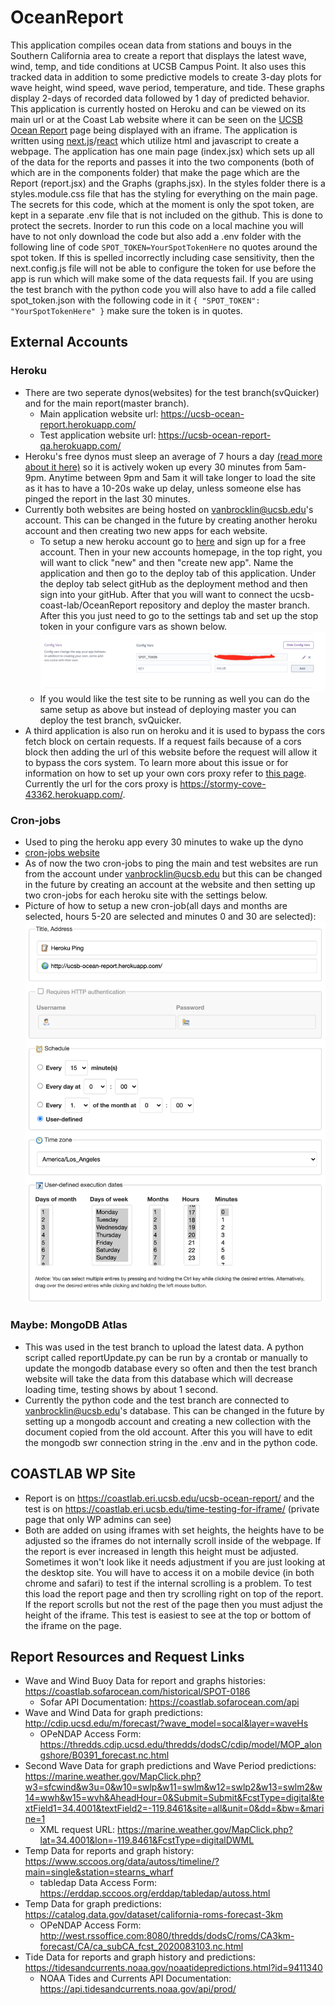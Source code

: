 # OceanReport

This application compiles ocean data from stations and bouys in the Southern California area to create a report that displays the latest wave, wind, temp, and tide conditions at UCSB Campus Point. It also uses this tracked data in addition to some predictive models to create 3-day plots for wave height, wind speed, wave period, temperature, and tide. These graphs display 2-days of recorded data followed by 1 day of predicted behavior. This application is currently hosted on Heroku and can be viewed on its main url or at the Coast Lab website where it can be seen on the [UCSB Ocean Report](https://coastlab.eri.ucsb.edu/ucsb-ocean-report/) page being displayed with an iframe. The application is written using [next.js](https://nextjs.org/docs)/[react](https://reactjs.org/docs/getting-started.html) which utilize html and javascript to create a webpage. The application has one main page (index.jsx) which sets up all of the data for the reports and passes it into the two components (both of which are in the components folder) that make the page which are the Report (report.jsx) and the Graphs (graphs.jsx). In the styles folder there is a styles.module.css file that has the styling for everything on the main page. The secrets for this code, which at the moment is only the spot token, are kept in a separate .env file that is not included on the github. This is done to protect the secrets. Inorder to run this code on a local machine you will have to not only download the code but also add a .env folder with the following line of code `SPOT_TOKEN=YourSpotTokenHere` no quotes around the spot token. If this is spelled incorrectly including case sensitivity, then the next.config.js file will not be able to configure the token for use before the app is run which will make some of the data requests fail. If you are using the test branch with the python code you will also have to add a file called spot_token.json with the following code in it `{ "SPOT_TOKEN": "YourSpotTokenHere" }` make sure the token is in quotes.

## External Accounts

### Heroku

- There are two seperate dynos(websites) for the test branch(svQuicker) and for the main report(master branch).
  - Main application website url: https://ucsb-ocean-report.herokuapp.com/
  - Test application website url: https://ucsb-ocean-report-qa.herokuapp.com/
- Heroku's free dynos must sleep an average of 7 hours a day [(read more about it here)](https://blog.heroku.com/app_sleeping_on_heroku) so it is actively woken up every 30 minutes from 5am-9pm. Anytime between 9pm and 5am it will take longer to load the site as it has to have a 10-20s wake up delay, unless someone else has pinged the report in the last 30 minutes.
- Currently both websites are being hosted on vanbrocklin@ucsb.edu's account. This can be changed in the future by creating another heroku account and then creating two new apps for each website.
  - To setup a new heroku account go to [here](https://signup.heroku.com/t/platform?c=70130000001xDpdAAE&gclid=EAIaIQobChMI4uus34ff6wIVgT6tBh1XmwHXEAAYASAAEgIsnvD_BwE) and sign up for a free account. Then in your new accounts homepage, in the top right, you will want to click "new" and then "create new app". Name the application and then go to the deploy tab of this application. Under the deploy tab select gitHub as the deployment method and then sign into your gitHub. After that you will want to connect the ucsb-coast-lab/OceanReport repository and deploy the master branch. After this you just need to go to the settings tab and set up the stop token in your configure vars as shown below. 
  ![config vars](/images/convars.png)
  - If you would like the test site to be running as well you can do the same setup as above but instead of deploying master you can deploy the test branch, svQuicker. 
- A third application is also run on heroku and it is used to bypass the cors fetch block on certain requests. If a request fails because of a cors block then adding the url of this website before the request will allow it to bypass the cors system. To learn more about this issue or for information on how to set up your own cors proxy refer to [this page](https://medium.com/@dtkatz/3-ways-to-fix-the-cors-error-and-how-access-control-allow-origin-works-d97d55946d9). Currently the url for the cors proxy is https://stormy-cove-43362.herokuapp.com/.

### Cron-jobs

- Used to ping the heroku app every 30 minutes to wake up the dyno
- [cron-jobs website](https://cron-job.org/en/)
- As of now the two cron-jobs to ping the main and test websites are run from the account under vanbrocklin@ucsb.edu but this can be changed in the future by creating an account at the website and then setting up two cron-jobs for each heroku site with the settings below.
- Picture of how to setup a new cron-job(all days and months are selected, hours 5-20 are selected and minutes 0 and 30 are selected):
  ![cron-job form](/images/cron.png)

### Maybe: MongoDB Atlas

- This was used in the test branch to upload the latest data. A python script called reportUpdate.py can be run by a crontab or manually to update the mongodb database every so often and then the test branch website will take the data from this database which will decrease loading time, testing shows by about 1 second.
- Currently the python code and the test branch are connected to vanbrocklin@ucsb.edu's database. This can be changed in the future by setting up a mongodb account and creating a new collection with the document copied from the old account. After this you will have to edit the mongodb swr connection string in the .env and in the python code.

## COASTLAB WP Site

- Report is on https://coastlab.eri.ucsb.edu/ucsb-ocean-report/ and the test is on https://coastlab.eri.ucsb.edu/time-testing-for-iframe/ (private page that only WP admins can see)
- Both are added on using iframes with set heights, the heights have to be adjusted so the iframes do not internally scroll inside of the webpage. If the report is ever increased in length this height must be adjusted. Sometimes it won't look like it needs adjustment if you are just looking at the desktop site. You will have to access it on a mobile device (in both chrome and safari) to test if the internal scrolling is a problem. To test this load the report page and then try scrolling right on top of the report. If the report scrolls but not the rest of the page then you must adjust the height of the iframe. This test is easiest to see at the top or bottom of the iframe on the page.

## Report Resources and Request Links

- Wave and Wind Buoy Data for report and graphs histories: https://coastlab.sofarocean.com/historical/SPOT-0186
  - Sofar API Documentation: https://coastlab.sofarocean.com/api
- Wave and Wind Data for graph predictions: http://cdip.ucsd.edu/m/forecast/?wave_model=socal&layer=waveHs
  - OPeNDAP Access Form: https://thredds.cdip.ucsd.edu/thredds/dodsC/cdip/model/MOP_alongshore/B0391_forecast.nc.html
- Second Wave Data for graph predictions and Wave Period predictions: https://marine.weather.gov/MapClick.php?w3=sfcwind&w3u=0&w10=swlp&w11=swlm&w12=swlp2&w13=swlm2&w14=wwh&w15=wvh&AheadHour=0&Submit=Submit&FcstType=digital&textField1=34.4001&textField2=-119.8461&site=all&unit=0&dd=&bw=&marine=1
  - XML request URL: https://marine.weather.gov/MapClick.php?lat=34.4001&lon=-119.8461&FcstType=digitalDWML
- Temp Data for reports and graph history: https://www.sccoos.org/data/autoss/timeline/?main=single&station=stearns_wharf
  - tabledap Data Access Form: https://erddap.sccoos.org/erddap/tabledap/autoss.html
- Temp Data for graph predictions: https://catalog.data.gov/dataset/california-roms-forecast-3km
  - OPeNDAP Access Form: http://west.rssoffice.com:8080/thredds/dodsC/roms/CA3km-forecast/CA/ca_subCA_fcst_2020083103.nc.html
- Tide Data for reports and graph history and predictions: https://tidesandcurrents.noaa.gov/noaatidepredictions.html?id=9411340
  - NOAA Tides and Currents API Documentation: https://api.tidesandcurrents.noaa.gov/api/prod/

